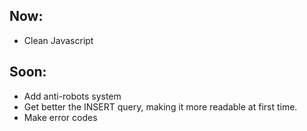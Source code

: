 Now:
----
* Clean Javascript

Soon:
----
* Add anti-robots system
* Get better the INSERT query, making it more readable at first time.
* Make error codes